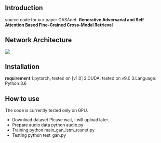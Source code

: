 ## Introduction
source code for our paper GASAnet: **Generative Adversarial and Self Attention Based Fine-Grained Cross-Modal Retrieval**
## Network Architecture
![](https://github.com/gasanet/GASA/blob/master/gan.jpg)
## Installation
**requirement**
1.pytorch, tested on [v1.0]
2.CUDA, tested on v9.0
3.Language: Python 3.6
## How to use
The code is currently tested only on GPU.
* Download dataset
Please wait, I will upload later.
* Prepare audio data
python audio.py
* Training
python main_gan_lstm_resnet.py
* Testing
python test_gan.py

